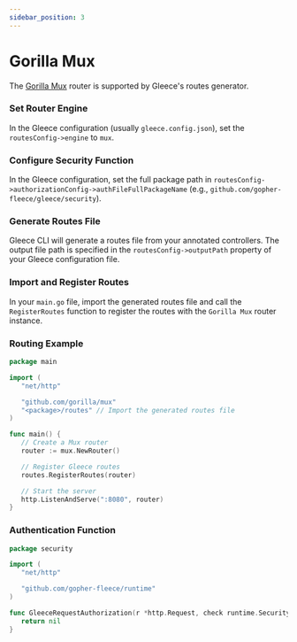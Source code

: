 ```yaml
---
sidebar_position: 3
---
```


# Gorilla Mux

The [Gorilla Mux](https://github.com/gorilla/mux) router is supported by Gleece's routes generator.


### Set Router Engine
In the Gleece configuration (usually `gleece.config.json`), set the `routesConfig->engine` to `mux`.

### Configure Security Function
In the Gleece configuration, set the full package path in `routesConfig->authorizationConfig->authFileFullPackageName` (e.g., `github.com/gopher-fleece/gleece/security`).

### Generate Routes File 
Gleece CLI will generate a routes file from your annotated controllers. The output file path is specified in the `routesConfig->outputPath` property of your Gleece configuration file.

### Import and Register Routes
In your `main.go` file, import the generated routes file and call the `RegisterRoutes` function to register the routes with the `Gorilla Mux` router instance.

### Routing Example
```go
package main

import (
   "net/http"

   "github.com/gorilla/mux"
   "<package>/routes" // Import the generated routes file
)

func main() {
   // Create a Mux router
   router := mux.NewRouter()

   // Register Gleece routes
   routes.RegisterRoutes(router)

   // Start the server
   http.ListenAndServe(":8080", router)
}
```

### Authentication Function
```go
package security

import (
   "net/http"

   "github.com/gopher-fleece/runtime"
)

func GleeceRequestAuthorization(r *http.Request, check runtime.SecurityCheck) *runtime.SecurityError {
   return nil
}
```